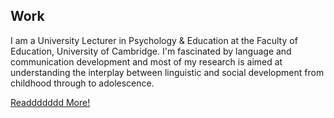 ## Work
I am a University Lecturer in Psychology & Education at the Faculty of Education, University of Cambridge. I'm fascinated by language and communication development and most of my research is aimed at understanding the interplay between linguistic and social development from childhood through to adolescence.

[Readdddddd More!](https://jennygibson.github.io/#/about/detail/1)
